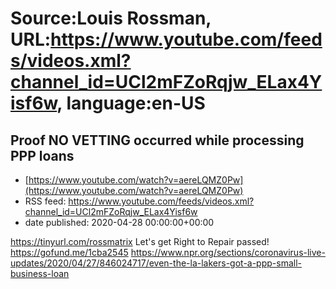 # Source:Louis Rossman, URL:https://www.youtube.com/feeds/videos.xml?channel_id=UCl2mFZoRqjw_ELax4Yisf6w, language:en-US

## Proof NO VETTING occurred while processing PPP loans
 - [https://www.youtube.com/watch?v=aereLQMZ0Pw](https://www.youtube.com/watch?v=aereLQMZ0Pw)
 - RSS feed: https://www.youtube.com/feeds/videos.xml?channel_id=UCl2mFZoRqjw_ELax4Yisf6w
 - date published: 2020-04-28 00:00:00+00:00

https://tinyurl.com/rossmatrix
Let's get Right to Repair passed! https://gofund.me/1cba2545
https://www.npr.org/sections/coronavirus-live-updates/2020/04/27/846024717/even-the-la-lakers-got-a-ppp-small-business-loan

